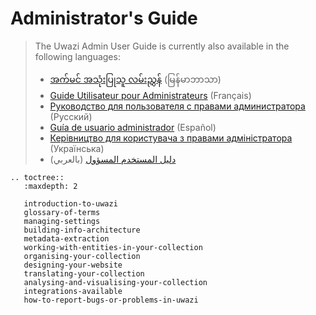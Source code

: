 # Administrator's Guide

> The Uwazi Admin User Guide is currently also available in the following languages:
>
> - [အက်မင် အသုံးပြုသူ လမ်းညွှန်](https://drive.google.com/file/d/1gbU3P-6vADYwsDkX2UO2VSswFYWDrol8/view) (မြန်မာဘာသာ)
> - [Guide Utilisateur pour Administrateurs](https://drive.google.com/file/d/1vd7qLRNH4D6k7zJmGcHZJe8tizp8sQtI/view) (Français)
> - [Руководство для пользователя с правами администратора](https://drive.google.com/file/d/1--aJvhiH-1g67st2QG6qkUTQ-5xNUYbs/view) (Русский)
> - [Guía de usuario administrador](https://drive.google.com/file/d/1MnKAP93IfpmAxTQ3jBFhv0ojEcD1yuIT/view) (Español)
> - [Керівництво для користувача з правами адміністратора](https://drive.google.com/file/d/1li0DbUhpUepGRYnTULwR9qDCbxfrF4nN/view) (Українська)
> - [دليل المستخدم المسؤول](https://drive.google.com/file/d/1zGxAywO6EDKwR9ufayaV-XG36gvVPYVd/view) (بالعربي)

```eval_rst
.. toctree::
   :maxdepth: 2

   introduction-to-uwazi
   glossary-of-terms
   managing-settings
   building-info-architecture
   metadata-extraction
   working-with-entities-in-your-collection
   organising-your-collection
   designing-your-website
   translating-your-collection
   analysing-and-visualising-your-collection
   integrations-available
   how-to-report-bugs-or-problems-in-uwazi
```

